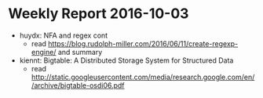 # Weekly Report 2016-10-03
- huydx: NFA and regex cont 
  - read https://blog.rudolph-miller.com/2016/06/11/create-regexp-engine/ and summary
- kiennt: Bigtable: A Distributed Storage System for Structured Data
  - read http://static.googleusercontent.com/media/research.google.com/en//archive/bigtable-osdi06.pdf
